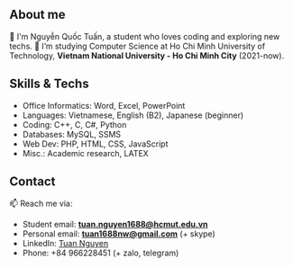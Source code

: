 ## About me 

👋 I'm Nguyễn Quốc Tuấn, a student who loves coding and exploring new techs.
🌱 I’m studying Computer Science at Ho Chi Minh University of Technology, **Vietnam National University - Ho Chi Minh City** (2021-now).

## Skills & Techs

- Office Informatics: Word, Excel, PowerPoint
- Languages: Vietnamese, English (B2), Japanese (beginner)
- Coding: C++, C, C#, Python
- Databases: MySQL, SSMS
- Web Dev: PHP, HTML, CSS, JavaScript
- Misc.: Academic research, LATEX

## Contact

📫 Reach me via: 
- Student email: **[tuan.nguyen1688@hcmut.edu.vn](mailto:tuan.nguyen1688@hcmut.edu.vn)**
- Personal email: **[tuan1688nw@gmail.com](mailto:tuan1688nw@gmail.com)** (+ skype)
- LinkedIn: [Tuan Nguyen](https://www.linkedin.com/in/tuan2k33/)
- Phone: +84 966228451 (+ zalo, telegram)

